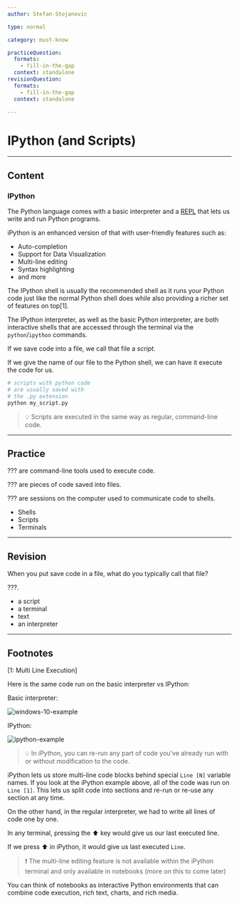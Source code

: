 ```yaml
---
author: Stefan-Stojanovic

type: normal

category: must-know

practiceQuestion:
  formats:
    - fill-in-the-gap
  context: standalone
revisionQuestion:
  formats:
    - fill-in-the-gap
  context: standalone

---
```


# IPython (and Scripts)

---
## Content

### IPython

The Python language comes with a basic interpreter and a [REPL](https://www.enki.com/glossary/general/repl) that lets us write and run Python programs.

iPython is an enhanced version of that with user-friendly features such as:
- Auto-completion
- Support for Data Visualization
- Multi-line editing
- Syntax highlighting
- and more

The IPython shell is usually the recommended shell as it runs your Python code just like the normal Python shell does while also providing a richer set of features on top[1].

The IPython interpreter, as well as the basic Python interpreter, are both interactive shells that are accessed through the terminal via the `python`/`ipython` commands.

If we save code into a file, we call that file a *script*.

If we give the name of our file to the Python shell, we can have it execute the code for us.

```sh
# scripts with python code
# are usually saved with
# the .py extension
python my_script.py
```

> 💡 Scripts are executed in the same way as regular, command-line code.


---
## Practice

??? are command-line tools used to execute code.

??? are pieces of code saved into files.

??? are sessions on the computer used to communicate code to shells.

- Shells
- Scripts
- Terminals

---
## Revision

When you put save code in a file, what do you typically call that file?

???.

- a script
- a terminal
- text
- an interpreter

---
## Footnotes
[1: Multi Line Execution]

Here is the same code run on the basic interpreter vs IPython:

Basic interpreter:

![windows-10-example](https://img.enkipro.com/cb342ec6c5fb4860fee889d907ee176b.png)

IPython:

![ipython-example](https://img.enkipro.com/02420b736677cad5a5d5d8bcaac54bf4.png)

> 💡 In iPython, you can re-run any part of code you've already run with or without modification to the code.


iPython lets us store multi-line code blocks behind special `Line [N]` variable names. If you look at the iPython example above, all of the code was run on `Line [1]`. This lets us split code into sections and re-run or re-use any section at any time.

On the other hand, in the regular interpreter, we had to write all lines of code one by one.

In any terminal, pressing the ⬆️ key would give us our last executed line.

If we press ⬆️ in iPython, it would give us last executed `Line`.

> ❗ The multi-line editing feature is not available within the iPython terminal and only available in notebooks (more on this to come later)

You can think of notebooks as interactive Python environments that can combine code execution, rich text, charts, and rich media. 

